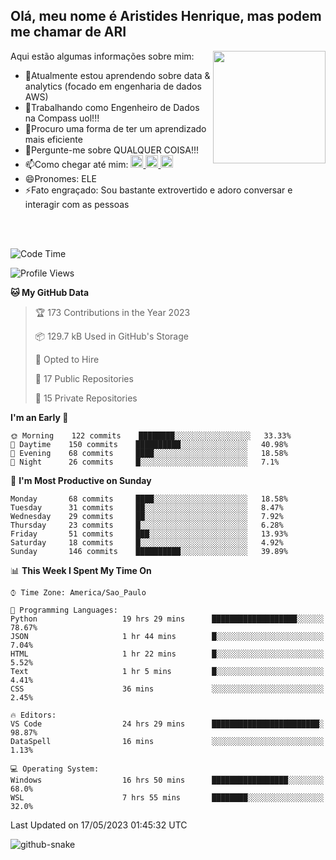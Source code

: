 ## Olá, meu nome é Aristides Henrique, mas podem me chamar de ARI

<div >
Aqui estão algumas informações sobre mim:<img align="right" height="180em" src="https://user-images.githubusercontent.com/97318481/177042589-45d62122-82a9-4a32-b3a7-87b322825b2f.png">
</div>

- 🌱Atualmente estou aprendendo sobre data & analytics (focado em engenharia de dados AWS)
- 👯Trabalhando como Engenheiro de Dados na Compass uol!!!
- 🤔Procuro uma forma de ter um aprendizado mais eficiente
- 💬Pergunte-me sobre QUALQUER COISA!!!
- 📫Como chegar até mim:
  <a href="https://www.instagram.com/aryhenry/" target="_blank">
  <img src="https://img.shields.io/badge/-Instagram-%23E4405F?style=for-the-badge&logo=instagram&logoColor=black" height="20px">
  </a>
  <a href="https://www.linkedin.com/in/aristides-henrique/" target="_blank">
  <img src="https://img.shields.io/badge/-LinkedIn-%230077B5?style=for-the-badge&logo=linkedin&logoColor=black" height="20px">
  </a> 
  <a href="mailto:arihenriqueuna@gmail.com">
  <img src="https://img.shields.io/badge/-Gmail-%23333?style=for-the-badge&logo=gmail&logoColor=white" height="20px">
  </a>
- 😄Pronomes: ELE
- ⚡Fato engraçado: Sou bastante extrovertido e adoro conversar e interagir com as pessoas
<br/>
<br/>


<!--START_SECTION:waka-->
![Code Time](http://img.shields.io/badge/Code%20Time-725%20hrs%2046%20mins-blue)

![Profile Views](http://img.shields.io/badge/Profile%20Views-1-blue)

**🐱 My GitHub Data** 

> 🏆 173 Contributions in the Year 2023
 > 
> 📦 129.7 kB Used in GitHub's Storage 
 > 
> 💼 Opted to Hire
 > 
> 📜 17 Public Repositories 
 > 
> 🔑 15 Private Repositories  
 > 
**I'm an Early 🐤** 

```text
🌞 Morning    122 commits    ████████░░░░░░░░░░░░░░░░░   33.33% 
🌇 Daytime    150 commits    ██████████░░░░░░░░░░░░░░░   40.98% 
🌃 Evening    68 commits     ████░░░░░░░░░░░░░░░░░░░░░   18.58% 
🌙 Night      26 commits     █░░░░░░░░░░░░░░░░░░░░░░░░   7.1%

```
📅 **I'm Most Productive on Sunday** 

```text
Monday       68 commits     ████░░░░░░░░░░░░░░░░░░░░░   18.58% 
Tuesday      31 commits     ██░░░░░░░░░░░░░░░░░░░░░░░   8.47% 
Wednesday    29 commits     ██░░░░░░░░░░░░░░░░░░░░░░░   7.92% 
Thursday     23 commits     █░░░░░░░░░░░░░░░░░░░░░░░░   6.28% 
Friday       51 commits     ███░░░░░░░░░░░░░░░░░░░░░░   13.93% 
Saturday     18 commits     █░░░░░░░░░░░░░░░░░░░░░░░░   4.92% 
Sunday       146 commits    ██████████░░░░░░░░░░░░░░░   39.89%

```


📊 **This Week I Spent My Time On** 

```text
⌚︎ Time Zone: America/Sao_Paulo

💬 Programming Languages: 
Python                   19 hrs 29 mins      ███████████████████░░░░░░   78.67% 
JSON                     1 hr 44 mins        █░░░░░░░░░░░░░░░░░░░░░░░░   7.04% 
HTML                     1 hr 22 mins        █░░░░░░░░░░░░░░░░░░░░░░░░   5.52% 
Text                     1 hr 5 mins         █░░░░░░░░░░░░░░░░░░░░░░░░   4.41% 
CSS                      36 mins             ░░░░░░░░░░░░░░░░░░░░░░░░░   2.45%

🔥 Editors: 
VS Code                  24 hrs 29 mins      ████████████████████████░   98.87% 
DataSpell                16 mins             ░░░░░░░░░░░░░░░░░░░░░░░░░   1.13%

💻 Operating System: 
Windows                  16 hrs 50 mins      █████████████████░░░░░░░░   68.0% 
WSL                      7 hrs 55 mins       ████████░░░░░░░░░░░░░░░░░   32.0%

```


 Last Updated on 17/05/2023 01:45:32 UTC
<!--END_SECTION:waka-->

<img alt="github-snake" src="https://github.com/AriHenrique/AriHenrique/blob/output/github-contribution-grid-snake-dark.svg" />

